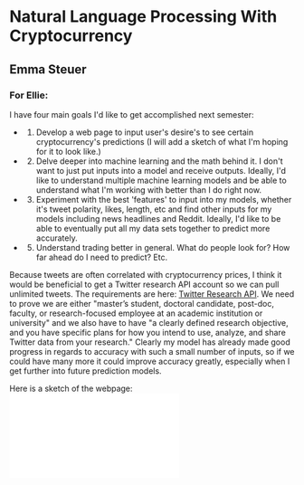 # Natural Language Processing With Cryptocurrency
## Emma Steuer

### For Ellie:

I have four main goals I'd like to get accomplished next semester: 

- 1. Develop a web page to input user's desire's to see certain cryptocurrency's predictions (I will add a sketch of what I'm hoping for it to look like.)

- 2. Delve deeper into machine learning and the math behind it. I don't want to just put inputs into a model and receive outputs. Ideally, I'd like to understand multiple machine learning models and be able to understand what I'm working with better than I do right now.

- 3. Experiment with the best 'features' to input into my models, whether it's tweet polarity, likes, length, etc and find other inputs for my models including news headlines and Reddit. Ideally, I'd like to be able to eventually put all my data sets together to predict more accurately. 

- 5. Understand trading better in general. What do people look for? How far ahead do I need to predict? Etc.

Because tweets are often correlated with cryptocurrency prices, I think it would be beneficial to get a Twitter research API account so we can pull unlimited tweets. The requirements are here: [Twitter Research API](https://developer.twitter.com/en/products/twitter-api/academic-research). We need to prove we are either "master’s student, doctoral candidate, post-doc, faculty, or research-focused employee at an academic institution or university" and we also have to have "a clearly defined research objective, and you have specific plans for how you intend to use, analyze, and share Twitter data from your research." Clearly my model has already made good progress in regards to accuracy with such a small number of inputs, so if we could have many more it could improve accuracy greatly, especially when I get further into future prediction models. 

Here is a sketch of the webpage: ![Webpage!](webpage.pdf "Webpage")